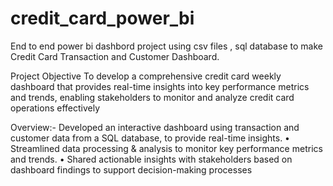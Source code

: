 # credit_card_power_bi

End to end power bi dashbord project using csv files , sql database to make Credit Card Transaction and Customer Dashboard.

Project Objective
 To develop a comprehensive credit 
card weekly dashboard that 
provides real-time insights into key 
performance metrics and trends, 
enabling stakeholders to monitor 
and analyze credit card operations 
effectively 

Overview:- Developed an interactive dashboard using 
transaction and customer data from a SQL database, 
to provide real-time insights. 
• Streamlined data processing & analysis to monitor 
key performance metrics and trends.
 • Shared actionable insights with stakeholders based 
on dashboard findings to support decision-making 
processes
